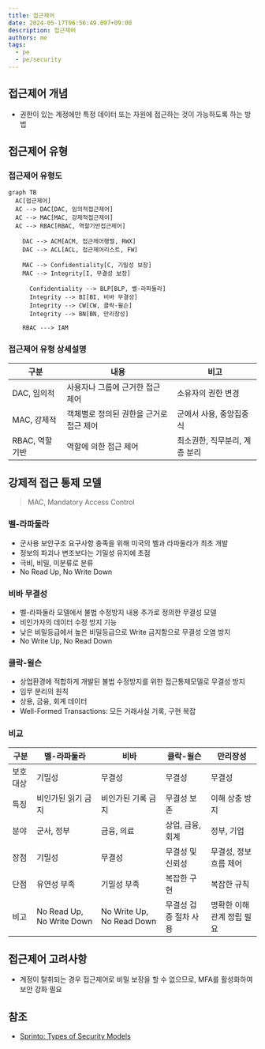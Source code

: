 ```yaml
---
title: 접근제어
date: 2024-05-17T06:56:49.097+09:00
description: 접근제어
authors: me
tags:
  - pe
  - pe/security
---
```


## 접근제어 개념

- 권한이 있는 계정에만 특정 데이터 또는 자원에 접근하는 것이 가능하도록 하는 방법

## 접근제어 유형

### 접근제어 유형도

```mermaid
graph TB
  AC[접근제어]
  AC --> DAC[DAC, 임의적접근제어]
  AC --> MAC[MAC, 강제적접근제어]
  AC --> RBAC[RBAC, 역할기반접근제어]

    DAC --> ACM[ACM, 접근제어행렬, RWX]
    DAC --> ACL[ACL, 접근제어리스트, FW]

    MAC --> Confidentiality[C, 기밀성 보장]
    MAC --> Integrity[I, 무결성 보장]

      Confidentiality --> BLP[BLP, 벨-라파둘라]
      Integrity --> BI[BI, 비바 무결성]
      Integrity --> CW[CW, 클락-윌슨]
      Integrity --> BN[BN, 만리장성]

    RBAC ---> IAM
```

### 접근제어 유형 상세설명

| 구분           | 내용                                    | 비고                          |
| -------------- | --------------------------------------- | ----------------------------- |
| DAC, 임의적    | 사용자나 그룹에 근거한 접근 제어        | 소유자의 권한 변경            |
| MAC, 강제적    | 객체별로 정의된 권한을 근거로 접근 제어 | 군에서 사용, 중앙집중식       |
| RBAC, 역할기반 | 역할에 의한 접근 제어                   | 최소권한, 직무분리, 계층 분리 |

## 강제적 접근 통제 모델

> MAC, Mandatory Access Control

### 벨-라파둘라

- 군사용 보안구조 요구사항 충족을 위해 미국의 벨과 라파둘라가 최초 개발
- 정보의 파괴나 변조보다는 기밀성 유지에 초점
- 극비, 비밀, 미분류로 분류
- No Read Up, No Write Down

### 비바 무결성

- 벨-라파둘라 모델에서 불법 수정방지 내용 추가로 정의한 무결성 모델
- 비인가자의 데이터 수정 방지 기능
- 낮은 비밀등급에서 높은 비밀등급으로 Write 금지함으로 무결성 오염 방지
- No Write Up, No Read Down

### 클락-윌슨

- 상업환경에 적합하게 개발된 불법 수정방지를 위한 접근통제모델로 무결성 방지
- 임무 분리의 원칙
- 상용, 금융, 회계 데이터
- Well-Formed Transactions: 모든 거래사실 기록, 구현 복잡

### 비교

| 구분     | 벨-라파둘라               | 비바                      | 클락-윌슨             | 만리장성                  |
| -------- | ------------------------- | ------------------------- | --------------------- | ------------------------- |
| 보호대상 | 기밀성                    | 무결성                    | 무결성                | 무결성                    |
| 특징     | 비인가된 읽기 금지        | 비인가된 기록 금지        | 무결성 보존           | 이해 상충 방지            |
| 분야     | 군사, 정부                | 금융, 의료                | 상업, 금융, 회계      | 정부, 기업                |
| 장점     | 기밀성                    | 무결성                    | 무결성 및 신뢰성      | 무결성, 정보 흐름 제어    |
| 단점     | 유연성 부족               | 기밀성 부족               | 복잡한 구현           | 복잡한 규칙               |
| 비고     | No Read Up, No Write Down | No Write Up, No Read Down | 무결성 검증 절차 사용 | 명확한 이해관계 정립 필요 |

## 접근제어 고려사항

- 계정이 탈취되는 경우 접근제어로 비밀 보장을 할 수 없으므로, MFA를 활성화하여 보안 강화 필요

## 참조

- [Sprinto: Types of Security Models](https://sprinto.com/blog/types-of-security-models/)
